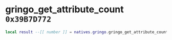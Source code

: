 # gringo_get_attribute_count `0x39B7D772`

```lua
local result --[[ number ]] = natives.gringo.gringo_get_attribute_count(_unk0 --[[ number ]])
```